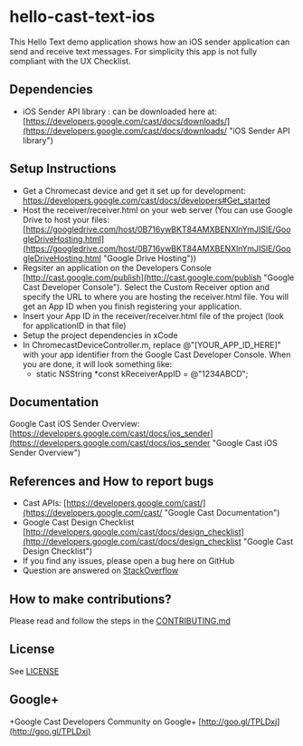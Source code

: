 # hello-cast-text-ios

This Hello Text demo application shows how an iOS sender application can send and receive text messages.  For simplicity this app is not fully compliant with the UX Checklist. 

## Dependencies
* iOS Sender API library : can be downloaded here at: [https://developers.google.com/cast/docs/downloads/](https://developers.google.com/cast/docs/downloads/ "iOS Sender API library")

## Setup Instructions
* Get a Chromecast device and get it set up for development: https://developers.google.com/cast/docs/developers#Get_started
* Host the receiver/receiver.html on your web server (You can use Google Drive to host your files: [https://googledrive.com/host/0B716ywBKT84AMXBENXlnYmJISlE/GoogleDriveHosting.html](https://googledrive.com/host/0B716ywBKT84AMXBENXlnYmJISlE/GoogleDriveHosting.html "Google Drive Hosting"))
* Regsiter an application on the Developers Console [http://cast.google.com/publish](http://cast.google.com/publish "Google Cast Developer Console"). Select the Custom Receiver option and specify the URL to where you are hosting the receiver.html file. You will get an App ID when you finish registering your application.
* Insert your App ID in the receiver/receiver.html file of the project (look for applicationID in that file)
* Setup the project dependencies in xCode
* In ChromecastDeviceController.m, replace @"[YOUR\_APP\_ID_HERE]" with your app identifier from the Google Cast Developer Console. When you are done, it will look something like: 
  * static NSString *const kReceiverAppID = @"1234ABCD";

## Documentation
Google Cast iOS Sender Overview:  [https://developers.google.com/cast/docs/ios_sender](https://developers.google.com/cast/docs/ios_sender "Google Cast iOS Sender Overview")

## References and How to report bugs
* Cast APIs: [https://developers.google.com/cast/](https://developers.google.com/cast/ "Google Cast Documentation")
* Google Cast Design Checklist [http://developers.google.com/cast/docs/design_checklist](http://developers.google.com/cast/docs/design_checklist "Google Cast Design Checklist")
* If you find any issues, please open a bug here on GitHub
* Question are answered on [StackOverflow](http://stackoverflow.com/questions/tagged/google-cast)

## How to make contributions?
Please read and follow the steps in the [CONTRIBUTING.md](CONTRIBUTING.md)

## License
See [LICENSE](LICENSE)

## Google+
 +Google Cast Developers Community on Google+ [http://goo.gl/TPLDxj](http://goo.gl/TPLDxj)
